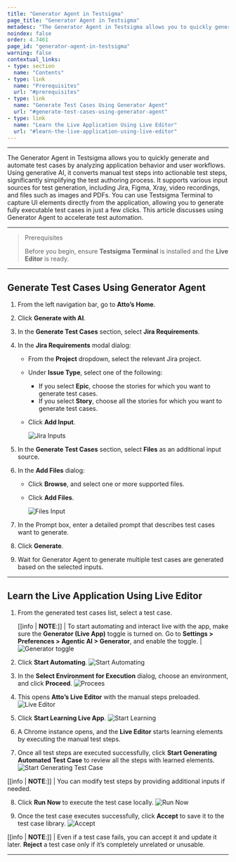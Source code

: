 ```yaml
---
title: "Generator Agent in Testsigma"
page_title: "Generator Agent in Testsigma"
metadesc: "The Generator Agent in Testsigma allows you to quickly generate and automate test cases by analyzing application behavior and user workflows with ease"
noindex: false
order: 4.7461
page_id: "generator-agent-in-testsigma"
warning: false
contextual_links:
- type: section
  name: "Contents"
- type: link
  name: "Prerequisites"
  url: "#prerequisites"
- type: link
  name: "Generate Test Cases Using Generator Agent"
  url: "#generate-test-cases-using-generator-agent"
- type: link
  name: "Learn the Live Application Using Live Editor"
  url: "#learn-the-live-application-using-live-editor"
---
```


---

The Generator Agent in Testsigma allows you to quickly generate and automate test cases by analyzing application behavior and user workflows. Using generative AI, it converts manual test steps into actionable test steps, significantly simplifying the test authoring process. It supports various input sources for test generation, including Jira, Figma, Xray, video recordings, and files such as images and PDFs. You can use Testsigma Terminal to capture UI elements directly from the application, allowing you to generate fully executable test cases in just a few clicks. This article discusses using Generator Agent to accelerate test automation.

---

> <p id="prerequisites">Prerequisites</p>
>
> Before you begin, ensure **Testsigma Terminal** is installed and the **Live Editor** is ready.

---

## **Generate Test Cases Using Generator Agent**

1. From the left navigation bar, go to **Atto’s Home**.

2. Click **Generate with AI**.

3. In the **Generate Test Cases** section, select **Jira Requirements**.

4. In the **Jira Requirements** modal dialog:
   - From the **Project** dropdown, select the relevant Jira project.
   - Under **Issue Type**, select one of the following:
      - If you select **Epic**, choose the stories for which you want to generate test cases.
      - If you select **Story**, choose all the stories for which you want to generate test cases.
   - Click **Add Input**.
     
     ![Jira Inputs](https://s3.amazonaws.com/static-docs.testsigma.com/new_images/projects/Atto_Testsigma/Jira_Story_Tests.png)

5. In the **Generate Test Cases** section, select **Files** as an additional input source.

6. In the **Add Files** dialog:
   - Click **Browse**, and select one or more supported files.
   - Click **Add Files**.
     
     ![Files Input](https://s3.amazonaws.com/static-docs.testsigma.com/new_images/projects/Atto_Testsigma/Files_Input.png)

7. In the Prompt box, enter a detailed prompt that describes test cases want to generate.

8. Click **Generate**.

9. Wait for Generator Agent to generate multiple test cases are generated based on the selected inputs. 

---

## **Learn the Live Application Using Live Editor**

1. From the generated test cases list, select a test case.

   [[info | **NOTE**:]]
   | To start automating and interact live with the app, make sure the **Generator (Live App)** toggle is turned on. Go to **Settings > Preferences > Agentic AI > Generator**, and enable the toggle.
   | ![Generator toggle](https://s3.amazonaws.com/static-docs.testsigma.com/new_images/projects/Atto_Testsigma/Generator_Toggle.png)

2. Click **Start Automating**.
   ![Start Automating](https://s3.amazonaws.com/static-docs.testsigma.com/new_images/projects/Atto_Testsigma/Start_Automating_Tests.png)

3. In the **Select Environment for Execution** dialog, choose an environment, and click **Proceed**.
   ![Procees](https://s3.amazonaws.com/static-docs.testsigma.com/new_images/projects/Atto_Testsigma/Procees_Automating.png)

4. This opens **Atto’s Live Editor** with the manual steps preloaded.
   ![Live Editor](https://s3.amazonaws.com/static-docs.testsigma.com/new_images/projects/Atto_Testsigma/Live_Editor_SA.png)

5. Click **Start Learning Live App**.
   ![Start Learning](https://s3.amazonaws.com/static-docs.testsigma.com/new_images/projects/Atto_Testsigma/Element_Learning_Atto.png)

6. A Chrome instance opens, and the **Live Editor** starts learning elements by executing the manual test steps.

7. Once all test steps are executed successfully, click **Start Generating Automated Test Case** to review all the steps with learned elements.
   ![Start Generating Test Case](https://s3.amazonaws.com/static-docs.testsigma.com/new_images/projects/Atto_Testsigma/Generate_Test_Case_Atto.png)

[[info | **NOTE**:]]
| You can modify test steps by providing additional inputs if needed.

8. Click **Run Now** to execute the test case locally.
   ![Run Now](https://s3.amazonaws.com/static-docs.testsigma.com/new_images/projects/Atto_Testsigma/Run_Test_Case_Atto.png)

9. Once the test case executes successfully, click **Accept** to save it to the test case library.
   ![Accept](https://s3.amazonaws.com/static-docs.testsigma.com/new_images/projects/Atto_Testsigma/Accept_Test_Case.png)

[[info | **NOTE**:]]
| Even if a test case fails, you can accept it and update it later. **Reject** a test case only if it’s completely unrelated or unusable.

---
